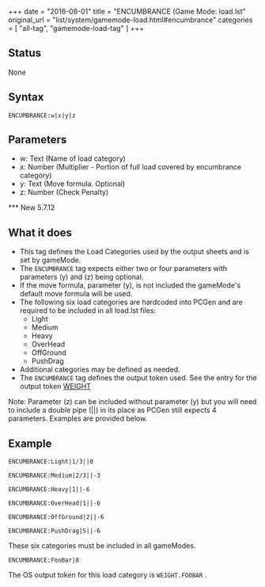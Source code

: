 +++
date = "2016-08-01"
title = "ENCUMBRANCE (Game Mode: load.lst"
original_url = "list/system/gamemode-load.html#encumbrance"
categories = [ "all-tag", "gamemode-load-tag" ]
+++

## Status

None

## Syntax

`ENCUMBRANCE:w|x|y|z`

## Parameters

-   w: Text (Name of load category)
-   x: Number (Multiplier - Portion of full load
    covered by encumbrance category)
-   y: Text (Move formula. Optional)
-   z: Number (Check Penalty)



<span id="encumbrance"></span> \*\*\* New 5.7.12

What it does
------------

-   This tag defines the Load Categories used by the output sheets and
    is set by gameMode.
-   The `ENCUMBRANCE` tag expects either two or four parameters with
    parameters (y) and (z) being optional.
-   If the move formula, parameter (y), is not included the gameMode's
    default move formula will be used.
-   The following six load categories are hardcoded into PCGen and are
    required to be included in all <span class="lstfile"> load.lst
    </span> files:
    -   Light
    -   Medium
    -   Heavy
    -   OverHead
    -   OffGround
    -   PushDrag
-   Additional categories may be defined as needed.
-   The `ENCUMBRANCE` tag defines the output token used. See the entry
    for the output token
    [WEIGHT](/outputsheet/tokens/general.html#weight)

Note: Parameter (z) can be included without parameter (y) but you will
need to include a double pipe (||) in its place as PCGen still expects 4
parameters. Examples are provided below.

Example
-------

`ENCUMBRANCE:Light|1/3||0`

`ENCUMBRANCE:Medium|2/3||-3`

`ENCUMBRANCE:Heavy|1||-6`

`ENCUMBRANCE:OverHead|1||-6`

`ENCUMBRANCE:OffGround|2||-6`

`ENCUMBRANCE:PushDrag|5||-6`

These six categories must be included in all gameModes.

`ENCUMBRANCE:FooBar|8`

The OS output token for this load category is `WEIGHT.FOOBAR` .

